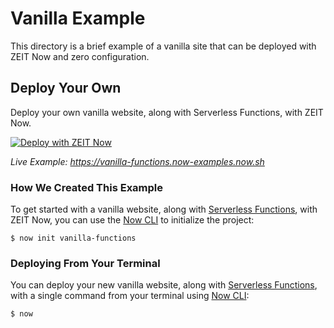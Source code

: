 # Vanilla Example

This directory is a brief example of a vanilla site that can be deployed with ZEIT Now and zero configuration.

## Deploy Your Own

Deploy your own vanilla website, along with Serverless Functions, with ZEIT Now.

[![Deploy with ZEIT Now](https://zeit.co/button)](https://zeit.co/new/project?template=https://github.com/zeit/now-examples/tree/master/vanilla-functions)

*Live Example: https://vanilla-functions.now-examples.now.sh*

### How We Created This Example

To get started with a vanilla website, along with [Serverless Functions](https://zeit.co/docs/v2/serverless-functions/introduction), with ZEIT Now, you can use the [Now CLI](https://zeit.co/download) to initialize the project:

```shell
$ now init vanilla-functions
```

### Deploying From Your Terminal

You can deploy your new vanilla website, along with [Serverless Functions](https://zeit.co/docs/v2/serverless-functions/introduction), with a single command from your terminal using [Now CLI](https://zeit.co/download):

```shell
$ now
```

